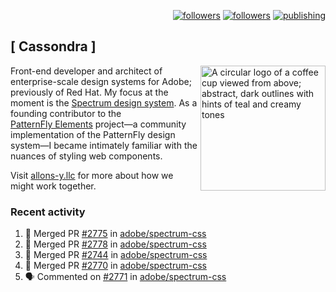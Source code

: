 <p align="right"><a rel="me" href="https://front-end.social/@castastrophe">
    <img alt="followers" title="Follow me on Mastodon" src="https://img.shields.io/mastodon/follow/109297102751309835?domain=https%3A%2F%2Ffront-end.social&label=Follow&logo=mastodon&logoColor=white&style=for-the-badge&labelColor=008080&color=006969"/></a>
  <a href="https://codepen.io/castastrophe/">
    <img alt="followers" title="Follow me on CodePen" src="https://img.shields.io/badge/23-1?color=640464&labelColor=7c007c&style=for-the-badge&logo=codepen&label=Follow"/></a>
<a href="https://castastrophe.medium.com/">
    <img alt="publishing" title="View articles on Medium" src="https://img.shields.io/badge/107-1?color=666&labelColor=444&label=subscribe&logo=medium&logoColor=white&style=for-the-badge"/></a>
</p>

## [&nbsp;Cassondra&nbsp;]

<img align="right" src="https://github-production-user-asset-6210df.s3.amazonaws.com/1840295/253016758-ba468774-1cd3-42c2-8f43-947b5eeb5edf.png" height="200" alt="A circular logo of a coffee cup viewed from above; abstract, dark outlines with hints of teal and creamy tones">

Front-end developer and architect of enterprise-scale design systems for Adobe; previously of Red Hat. My focus at the moment is the [Spectrum design system](https://github.com/adobe/spectrum-css). As a founding contributor to the [PatternFly&nbsp;Elements](https://github.com/patternfly/patternfly-elements) project&mdash;a community implementation of the PatternFly design system&mdash;I became intimately familiar with the nuances of styling web components.

Visit [allons-y.llc](http://allons-y.llc/) for more about how we might work together.

### Recent activity

<!--START_SECTION:activity-->
1. 🎉 Merged PR [#2775](https://github.com/adobe/spectrum-css/pull/2775) in [adobe/spectrum-css](https://github.com/adobe/spectrum-css)
2. 🎉 Merged PR [#2778](https://github.com/adobe/spectrum-css/pull/2778) in [adobe/spectrum-css](https://github.com/adobe/spectrum-css)
3. 🎉 Merged PR [#2744](https://github.com/adobe/spectrum-css/pull/2744) in [adobe/spectrum-css](https://github.com/adobe/spectrum-css)
4. 🎉 Merged PR [#2770](https://github.com/adobe/spectrum-css/pull/2770) in [adobe/spectrum-css](https://github.com/adobe/spectrum-css)
5. 🗣 Commented on [#2771](https://github.com/adobe/spectrum-css/pull/2771#issuecomment-2125417371) in [adobe/spectrum-css](https://github.com/adobe/spectrum-css)
<!--END_SECTION:activity-->
